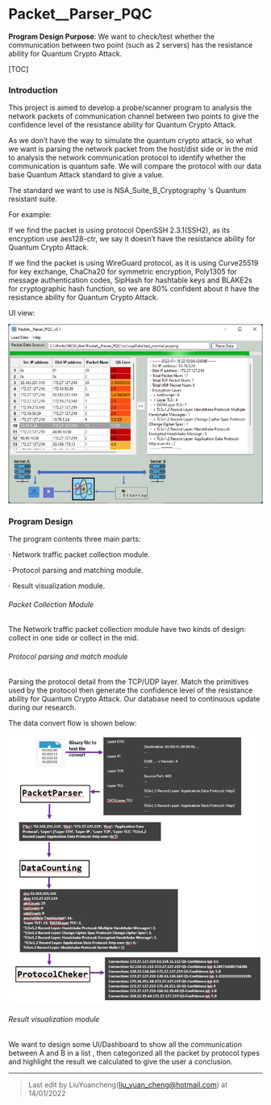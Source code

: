 # Packet__Parser_PQC
**Program Design Purpose**: We want to check/test whether the communication between two point (such as 2 servers) has the resistance ability for Quantum Crypto Attack.

[TOC]

### Introduction

This project is aimed to develop a probe/scanner program to analysis the network packets of communication channel between two points to give the confidence level of the resistance ability for Quantum Crypto Attack. 

As we don’t have the way to simulate the quantum crypto attack, so what we want is parsing the network packet from the host/dist side or in the mid to analysis the network communication protocol to identify whether the communication is quantum safe. We will compare the protocol with our data base Quantum Attack standard to give a value. 

The standard we want to use is NSA_Suite_B_Cryptography ‘s Quantum resistant suite.

For example: 

If we find the packet is using protocol OpenSSH 2.3.1(SSH2), as its encryption use aes128-ctr, we say it doesn’t have the resistance ability for Quantum Crypto Attack. 

If we find the packet is using WireGuard protocol, as it is using Curve25519 for key exchange, ChaCha20 for symmetric encryption, Poly1305 for message authentication codes, SipHash for hashtable keys and BLAKE2s for cryptographic hash function, so we are 80% confident about it have the resistance ability for Quantum Crypto Attack. 

UI view: 

![](doc/img/mainUI.png)



### Program Design

The program contents three main parts: 

·     Network traffic packet collection module.

·     Protocol parsing and matching module. 

·     Result visualization module.

###### Packet Collection Module

The Network traffic packet collection module have two kinds of design: collect in one side or collect in the mid. 

###### Protocol parsing and match module

Parsing the protocol detail from the TCP/UDP layer. Match the primitives used by the protocol then generate the confidence level of the resistance ability for Quantum Crypto Attack. Our database need to continuous update during our research.

The data convert flow is shown below: 

![](doc/img/dataFlow.png)



###### Result visualization module

We want to design some UI/Dashboard to show all the communication between A and B in a list , then  categorized all the packet by protocol  types and highlight the result we calculated to give the user a conclusion. 





------

> Last edit by LiuYuancheng(liu_yuan_cheng@hotmail.com) at 14/01/2022

